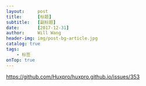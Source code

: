```yaml
---
layout:     post
title:      [标题]
subtitle:   [副标题]
date:       [2017-12-31]
author:     Will Wang
header-img: img/post-bg-article.jpg
catalog: true
tags:
    - 标签
onTop: true
---
```


https://github.com/Huxpro/huxpro.github.io/issues/353

